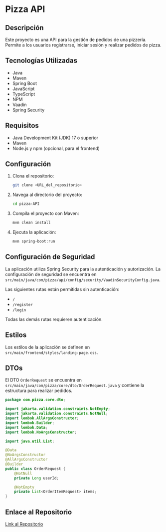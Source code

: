 # Pizza API

## Descripción

Este proyecto es una API para la gestión de pedidos de una pizzería. Permite a los usuarios registrarse, iniciar sesión y realizar pedidos de pizza.

## Tecnologías Utilizadas

*   Java
*   Maven
*   Spring Boot
*   JavaScript
*   TypeScript
*   NPM
*   Vaadin
*   Spring Security

## Requisitos

*   Java Development Kit (JDK) 17 o superior
*   Maven
*   Node.js y npm (opcional, para el frontend)

## Configuración

1.  Clona el repositorio:

    ```bash
    git clone <URL_del_repositorio>
    ```

2.  Navega al directorio del proyecto:

    ```bash
    cd pizza-API
    ```

3.  Compila el proyecto con Maven:

    ```bash
    mvn clean install
    ```

4.  Ejecuta la aplicación:

    ```bash
    mvn spring-boot:run
    ```

## Configuración de Seguridad

La aplicación utiliza Spring Security para la autenticación y autorización. La configuración de seguridad se encuentra en `src/main/java/com/pizza/api/config/security/VaadinSecurityConfig.java`.

Las siguientes rutas están permitidas sin autenticación:

*   `/`
*   `/register`
*   `/login`

Todas las demás rutas requieren autenticación.

## Estilos

Los estilos de la aplicación se definen en `src/main/frontend/styles/landing-page.css`.

## DTOs

El DTO `OrderRequest` se encuentra en `src/main/java/com/pizza/core/dto/OrderRequest.java` y contiene la estructura para realizar pedidos.

```java
package com.pizza.core.dto;

import jakarta.validation.constraints.NotEmpty;
import jakarta.validation.constraints.NotNull;
import lombok.AllArgsConstructor;
import lombok.Builder;
import lombok.Data;
import lombok.NoArgsConstructor;

import java.util.List;

@Data
@NoArgsConstructor
@AllArgsConstructor
@Builder
public class OrderRequest {
    @NotNull
    private Long userId;

    @NotEmpty
    private List<OrderItemRequest> items;
}
```

## Enlace al Repositorio

[Link al Repositorio](https://github.com/pabloloz23/gestionPizzeria)